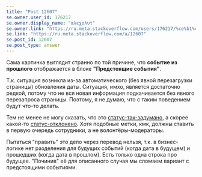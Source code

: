 ```yaml
---
title: "Post 12607"
se.owner.user_id: 176217
se.owner.display_name: "αλεχολυτ"
se.owner.link: "https://ru.meta.stackoverflow.com/users/176217/%ce%b1%ce%bb%ce%b5%cf%87%ce%bf%ce%bb%cf%85%cf%84"
se.link: "https://ru.meta.stackoverflow.com/a/12607"
se.post_id: 12607
se.post_type: answer
---
```

<p>Сама картинка выглядит странно по той причине, что <strong>событие из прошлого</strong> отображается в блоке <strong>&quot;Предстоящие события&quot;</strong>.</p>
<p>Т.к. ситуация возникла из-за автоматического (без явной перезагрузки страницы) обновления даты. Ситуация, имхо, является достаточно редкой, потому что не вся новая информация подкачивается без явного перезапроса страницы. Поэтому, я не думаю, что с таким поведением будут что-то делать.</p>
<p>Тем не менее не могу сказать, что это <a href="/questions/tagged/%d1%81%d1%82%d0%b0%d1%82%d1%83%d1%81-%d1%82%d0%b0%d0%ba-%d0%b7%d0%b0%d0%b4%d1%83%d0%bc%d0%b0%d0%bd%d0%be" class="post-tag moderator-tag" title="показать вопросы с меткой [статус-так-задумано]" aria-label="показать вопросы с меткой [статус-так-задумано]" rel="tag" aria-labelledby="tag-статус-так-задумано-tooltip-container">статус-так-задумано</a>, а скорее какой-то <a href="/questions/tagged/%d1%81%d1%82%d0%b0%d1%82%d1%83%d1%81-%d0%be%d1%82%d0%ba%d0%bb%d0%be%d0%bd%d0%b5%d0%bd%d0%be" class="post-tag moderator-tag" title="показать вопросы с меткой [статус-отклонено]" aria-label="показать вопросы с меткой [статус-отклонено]" rel="tag" aria-labelledby="tag-статус-отклонено-tooltip-container">статус-отклонено</a>. Хотя подобные метки, кмк, должны ставить в первую очередь сотрудники, а не волонтёры-модераторы.</p>
<p>Пытаться &quot;править&quot; это дело через перевод нельзя, т.к. в бизнес-логике нет разделения для будущих событий (когда дата в будущем) и прошедших (когда дата в прошлом). Есть только одна строка про будущее. &quot;Починив&quot; её для описанного случая мы сломаем вариант с предстоящими событиями.</p>
